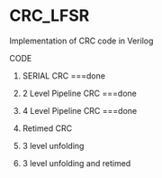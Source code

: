 # CRC_LFSR
Implementation  of CRC code in Verilog


CODE

1.    SERIAL CRC                  ===done
2.    2 Level Pipeline CRC        ===done
3.    4 Level Pipeline CRC        ===done


5.    Retimed CRC
6.    3 level unfolding 
7.    3 level unfolding and retimed
